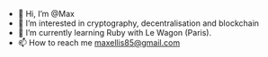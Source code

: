 - 👋 Hi, I’m @Max
- 👀 I’m interested in cryptography, decentralisation and blockchain
- 🌱 I’m currently learning Ruby with Le Wagon (Paris).
- 📫 How to reach me maxellis85@gmail.com

<!---
Uranium94/Uranium94 is a ✨ special ✨ repository because its `README.md` (this file) appears on your GitHub profile.
You can click the Preview link to take a look at your changes.
--->
